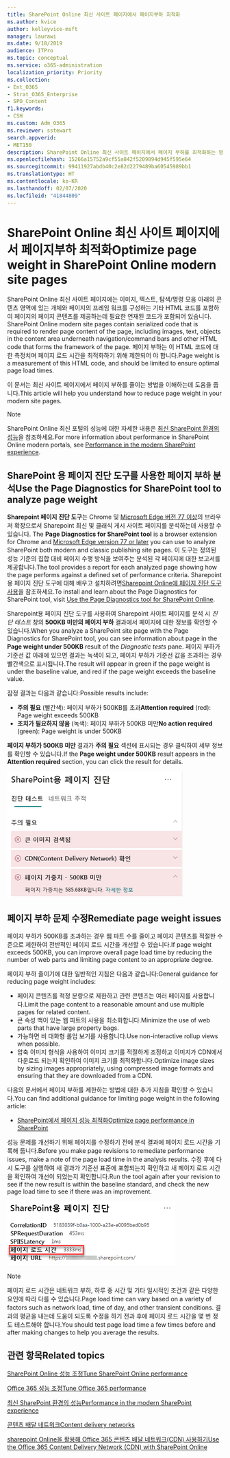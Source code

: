 ```yaml
---
title: SharePoint Online 최신 사이트 페이지에서 페이지부하 최적화
ms.author: kvice
author: kelleyvice-msft
manager: laurawi
ms.date: 9/18/2019
audience: ITPro
ms.topic: conceptual
ms.service: o365-administration
localization_priority: Priority
ms.collection:
- Ent_O365
- Strat_O365_Enterprise
- SPO_Content
f1.keywords:
- CSH
ms.custom: Adm_O365
ms.reviewer: sstewart
search.appverid:
- MET150
description: SharePoint Online 최신 사이트 페이지에서 페이지 부하를 최적화하는 방법을 학습하세요.
ms.openlocfilehash: 15266a15752a9cf55a842f5209894d945f595e64
ms.sourcegitcommit: 99411927abdb40c2e82d2279489ba60545989bb1
ms.translationtype: HT
ms.contentlocale: ko-KR
ms.lasthandoff: 02/07/2020
ms.locfileid: "41844809"
---
```

# <a name="optimize-page-weight-in-sharepoint-online-modern-site-pages"></a><span data-ttu-id="fad4d-103">SharePoint Online 최신 사이트 페이지에서 페이지부하 최적화</span><span class="sxs-lookup"><span data-stu-id="fad4d-103">Optimize page weight in SharePoint Online modern site pages</span></span>

<span data-ttu-id="fad4d-104">SharePoint Online 최신 사이트 페이지에는 이미지, 텍스트, 탐색/명령 모음 아래의 콘텐츠 영역에 있는 개체와 페이지의 프레임 워크를 구성하는 기타 HTML 코드를 포함하여 페이지의 페이지 콘텐츠를 제공하는데 필요한 연재된 코드가 포함되어 있습니다.  </span><span class="sxs-lookup"><span data-stu-id="fad4d-104">SharePoint Online modern site pages contain serialized code that is required to render page content of the page, including images, text, objects in the content area underneath navigation/command bars and other HTML code that forms the framework of the page.</span></span> <span data-ttu-id="fad4d-105">페이지 부하는 이 HTML 코드에 대한 측정치며 페이지 로드 시간을 최적화하기 위해 제한되어 야 합니다.</span><span class="sxs-lookup"><span data-stu-id="fad4d-105">Page weight is a measurement of this HTML code, and should be limited to ensure optimal page load times.</span></span>

<span data-ttu-id="fad4d-106">이 문서는 최신 사이트 페이지에서 페이지 부하를 줄이는 방법을 이해하는데 도움을 줍니다.</span><span class="sxs-lookup"><span data-stu-id="fad4d-106">This article will help you understand how to reduce page weight in your modern site pages.</span></span>

>[!NOTE]
><span data-ttu-id="fad4d-107">SharePoint Online 최신 포털의 성능에 대한 자세한 내용은 [최신 SharePoint 환경의 성능](https://docs.microsoft.com/sharepoint/modern-experience-performance)을 참조하세요.</span><span class="sxs-lookup"><span data-stu-id="fad4d-107">For more information about performance in SharePoint Online modern portals, see [Performance in the modern SharePoint experience](https://docs.microsoft.com/sharepoint/modern-experience-performance).</span></span>

## <a name="use-the-page-diagnostics-for-sharepoint-tool-to-analyze-page-weight"></a><span data-ttu-id="fad4d-108">SharePoint 용 페이지 진단 도구를 사용한 페이지 부하 분석</span><span class="sxs-lookup"><span data-stu-id="fad4d-108">Use the Page Diagnostics for SharePoint tool to analyze page weight</span></span>

<span data-ttu-id="fad4d-109">**Sharepoint 페이지 진단 도구**는 Chrome 및 [ Microsoft Edge 버전 77 이상](https://www.microsoftedgeinsider.com/download?form=MI13E8&OCID=MI13E8)의 브라우저 확장으로서 Sharepoint 최신 및 클래식 게시 사이트 페이지를 분석하는데 사용할 수 있습니다. </span><span class="sxs-lookup"><span data-stu-id="fad4d-109">The **Page Diagnostics for SharePoint tool** is a browser extension for Chrome and [Microsoft Edge version 77 or later](https://www.microsoftedgeinsider.com/download?form=MI13E8&OCID=MI13E8) you can use to analyze SharePoint both modern and classic publishing site pages.</span></span> <span data-ttu-id="fad4d-110">이 도구는 정의된 성능 기준의 집합 대비 페이지 수행 방식을 보여주는 분석된 각 페이지에 대한 보고서를 제공합니다.</span><span class="sxs-lookup"><span data-stu-id="fad4d-110">The tool provides a report for each analyzed page showing how the page performs against a defined set of performance criteria.</span></span> <span data-ttu-id="fad4d-111">Sharepoint용 페이지 진단 도구에 대해 배우고 설치하려면[Sharepoint Online에 페이지 진단 도구 사용](page-diagnostics-for-spo.md)을 참조하세요.</span><span class="sxs-lookup"><span data-stu-id="fad4d-111">To install and learn about the Page Diagnostics for SharePoint tool, visit [Use the Page Diagnostics tool for SharePoint Online](page-diagnostics-for-spo.md).</span></span>

<span data-ttu-id="fad4d-112">Sharepoint용 페이지 진단 도구를 사용하여 Sharepoint 사이트 페이지를 분석 시 _진단 테스트_ 창의 **500KB 미만의 페이지 부하** 결과에서 페이지에 대한 정보를 확인할 수 있습니다.</span><span class="sxs-lookup"><span data-stu-id="fad4d-112">When you analyze a SharePoint site page with the Page Diagnostics for SharePoint tool, you can see information about page in the **Page weight under 500KB** result of the _Diagnostic tests_ pane.</span></span> <span data-ttu-id="fad4d-113">페이지 부하가 기준선 값 아래에 있으면 결과는 녹색이 되고, 페이지 부하가 기준선 값을 초과하는 경우 빨간색으로 표시됩니다.</span><span class="sxs-lookup"><span data-stu-id="fad4d-113">The result will appear in green if the page weight is under the baseline value, and red if the page weight exceeds the baseline value.</span></span>

<span data-ttu-id="fad4d-114">잠정 결과는 다음과 같습니다:</span><span class="sxs-lookup"><span data-stu-id="fad4d-114">Possible results include:</span></span>

- <span data-ttu-id="fad4d-115">**주의 필요** (빨간색): 페이지 부하가 500KB를 초과</span><span class="sxs-lookup"><span data-stu-id="fad4d-115">**Attention required** (red): Page weight exceeds 500KB</span></span>
- <span data-ttu-id="fad4d-116">**조치가 필요하지 않음** (녹색): 페이지 부하가 500KB 미만</span><span class="sxs-lookup"><span data-stu-id="fad4d-116">**No action required** (green): Page weight is under 500KB</span></span>

<span data-ttu-id="fad4d-117">**페이지 부하가 500KB 미만** 결과가 **주의 필요** 섹션에 표시되는 경우 클릭하여 세부 정보를 확인할 수 있습니다.</span><span class="sxs-lookup"><span data-stu-id="fad4d-117">If the **Page weight under 500KB** result appears in the **Attention required** section, you can click the result for details.</span></span>

![SharePoint 결과에 대한 요청](media/modern-portal-optimization/pagediag-page-weight.png)

## <a name="remediate-page-weight-issues"></a><span data-ttu-id="fad4d-119">페이지 부하 문제 수정</span><span class="sxs-lookup"><span data-stu-id="fad4d-119">Remediate page weight issues</span></span>

<span data-ttu-id="fad4d-120">페이지 부하가 500KB를 초과하는 경우 웹 파트 수를 줄이고 페이지 콘텐츠를 적절한 수준으로 제한하여 전반적인 페이지 로드 시간을 개선할 수 있습니다.</span><span class="sxs-lookup"><span data-stu-id="fad4d-120">If page weight exceeds 500KB, you can improve overall page load time by reducing the number of web parts and limiting page content to an appropriate degree.</span></span>

<span data-ttu-id="fad4d-121">페이지 부하 줄이기에 대한 일반적인 지침은 다음과 같습니다:</span><span class="sxs-lookup"><span data-stu-id="fad4d-121">General guidance for reducing page weight includes:</span></span>

- <span data-ttu-id="fad4d-122">페이지 콘텐츠를 적정 분량으로 제한하고 관련 콘텐츠는 여러 페이지를 사용합니다.</span><span class="sxs-lookup"><span data-stu-id="fad4d-122">Limit the page content to a reasonable amount and use multiple pages for related content.</span></span>
- <span data-ttu-id="fad4d-123">큰 속성 백이 있는 웹 파트의 사용을 최소화합니다.</span><span class="sxs-lookup"><span data-stu-id="fad4d-123">Minimize the use of web parts that have large property bags.</span></span>
- <span data-ttu-id="fad4d-124">가능하면 비 대화형 롤업 보기를 사용합니다.</span><span class="sxs-lookup"><span data-stu-id="fad4d-124">Use non-interactive rollup views when possible.</span></span>
- <span data-ttu-id="fad4d-125">압축 이미지 형식을 사용하여 이미지 크기를 적절하게 조정하고 이미지가 CDN에서 다운로드 되는지 확인하여 이미지 크기를 최적화합니다.</span><span class="sxs-lookup"><span data-stu-id="fad4d-125">Optimize image sizes by sizing images appropriately, using compressed image formats and ensuring that they are downloaded from a CDN.</span></span>

<span data-ttu-id="fad4d-126">다음의 문서에서 페이지 부하를 제한하는 방법에 대한 추가 지침을 확인할 수 있습니다.</span><span class="sxs-lookup"><span data-stu-id="fad4d-126">You can find additional guidance for limiting page weight in the following article:</span></span>

- [<span data-ttu-id="fad4d-127">SharePoint에서 페이지 성능 최적화</span><span class="sxs-lookup"><span data-stu-id="fad4d-127">Optimize page performance in SharePoint</span></span>](https://docs.microsoft.com/sharepoint/dev/general-development/optimize-page-performance-in-sharepoint)

<span data-ttu-id="fad4d-128">성능 문제를 개선하기 위해 페이지를 수정하기 전에 분석 결과에 페이지 로드 시간을 기록해 둡니다.</span><span class="sxs-lookup"><span data-stu-id="fad4d-128">Before you make page revisions to remediate performance issues, make a note of the page load time in the analysis results.</span></span> <span data-ttu-id="fad4d-129">수정 후에 다시 도구를 실행하여 새 결과가 기준선 표준에 포함되는지 확인하고 새 페이지 로드 시간을 확인하여 개선이 되었는지 확인합니다.</span><span class="sxs-lookup"><span data-stu-id="fad4d-129">Run the tool again after your revision to see if the new result is within the baseline standard, and check the new page load time to see if there was an improvement.</span></span>

![페이지 로드 시간 결과](media/modern-portal-optimization/pagediag-page-load-time.png)

>[!NOTE]
><span data-ttu-id="fad4d-131">페이지 로드 시간은 네트워크 부하, 하루 중 시간 및 기타 일시적인 조건과 같은 다양한 요인에 따라 다를 수 있습니다.</span><span class="sxs-lookup"><span data-stu-id="fad4d-131">Page load time can vary based on a variety of factors such as network load, time of day, and other transient conditions.</span></span> <span data-ttu-id="fad4d-132">결과의 평균을 내는데 도움이 되도록 수정을 하기 전과 후에 페이지 로드 시간을 몇 번 정도 테스트해야 합니다.</span><span class="sxs-lookup"><span data-stu-id="fad4d-132">You should test page load time a few times before and after making changes to help you average the results.</span></span>

## <a name="related-topics"></a><span data-ttu-id="fad4d-133">관련 항목</span><span class="sxs-lookup"><span data-stu-id="fad4d-133">Related topics</span></span>

[<span data-ttu-id="fad4d-134">SharePoint Online 성능 조정</span><span class="sxs-lookup"><span data-stu-id="fad4d-134">Tune SharePoint Online performance</span></span>](tune-sharepoint-online-performance.md)

[<span data-ttu-id="fad4d-135">Office 365 성능 조정</span><span class="sxs-lookup"><span data-stu-id="fad4d-135">Tune Office 365 performance</span></span>](tune-office-365-performance.md)

[<span data-ttu-id="fad4d-136">최신 SharePoint 환경의 성능</span><span class="sxs-lookup"><span data-stu-id="fad4d-136">Performance in the modern SharePoint experience</span></span>](https://docs.microsoft.com/sharepoint/modern-experience-performance)

[<span data-ttu-id="fad4d-137">콘텐츠 배달 네트워크</span><span class="sxs-lookup"><span data-stu-id="fad4d-137">Content delivery networks</span></span>](content-delivery-networks.md)

[<span data-ttu-id="fad4d-138">sharepoint Online을 활용해 Office 365 콘텐츠 배달 네트워크(CDN) 사용하기</span><span class="sxs-lookup"><span data-stu-id="fad4d-138">Use the Office 365 Content Delivery Network (CDN) with SharePoint Online</span></span>](use-office-365-cdn-with-spo.md)
